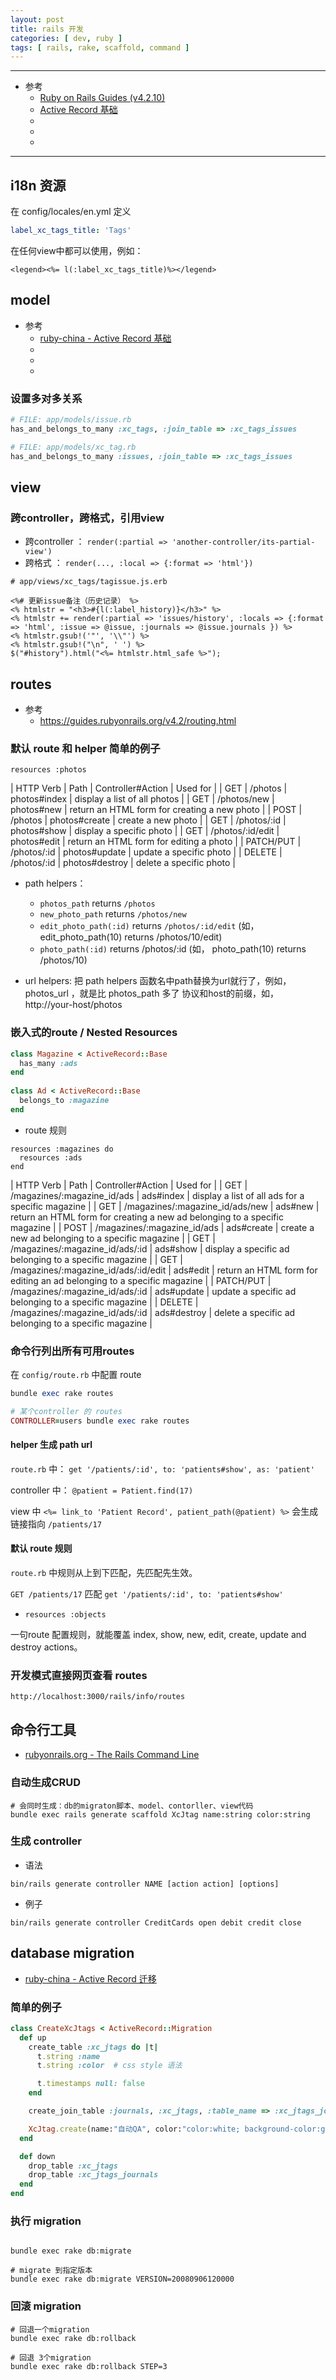 ```yaml
---
layout: post
title: rails 开发
categories: [ dev, ruby ]
tags: [ rails, rake, scaffold, command ]
---
```


---

* 参考
  * [Ruby on Rails Guides (v4.2.10)](https://guides.rubyonrails.org/v4.2/)
  * [Active Record 基础](https://ruby-china.github.io/rails-guides/active_record_basics.html)
  * []()
  * []()
  * []()
  
---

## i18n 资源

在 config/locales/en.yml 定义 

~~~ yml
label_xc_tags_title: 'Tags'
~~~

在任何view中都可以使用，例如：

~~~ erb
<legend><%= l(:label_xc_tags_title)%></legend>
~~~


## model

* 参考
  * [ruby-china - Active Record 基础](https://ruby-china.github.io/rails-guides/active_record_basics.html)
  * []()
  * []()
  * []()

### 设置多对多关系

~~~ ruby
# FILE: app/models/issue.rb
has_and_belongs_to_many :xc_tags, :join_table => :xc_tags_issues

# FILE: app/models/xc_tag.rb
has_and_belongs_to_many :issues, :join_table => :xc_tags_issues
~~~




## view

### 跨controller，跨格式，引用view

* 跨controller ： `render(:partial => 'another-controller/its-partial-view')`
* 跨格式 ： `render(..., :local => {:format => 'html'})`

~~~ erb
# app/views/xc_tags/tagissue.js.erb

<%# 更新issue备注（历史记录） %>
<% htmlstr = "<h3>#{l(:label_history)}</h3>" %>
<% htmlstr += render(:partial => 'issues/history', :locals => {:format => 'html', :issue => @issue, :journals => @issue.journals }) %>
<% htmlstr.gsub!('"', '\\"') %>
<% htmlstr.gsub!("\n", ' ') %>
$("#history").html("<%= htmlstr.html_safe %>");
~~~


## routes

* 参考
  * <https://guides.rubyonrails.org/v4.2/routing.html>


### 默认 route 和 helper 简单的例子

`resources :photos`

| HTTP Verb | Path | Controller#Action | Used for |
| GET | /photos | photos#index | display a list of all photos |
| GET | /photos/new | photos#new | return an HTML form for creating a new photo |
| POST | /photos | photos#create | create a new photo |
| GET | /photos/:id | photos#show | display a specific photo |
| GET | /photos/:id/edit | photos#edit | return an HTML form for editing a photo |
| PATCH/PUT | /photos/:id | photos#update | update a specific photo |
| DELETE | /photos/:id | photos#destroy | delete a specific photo |

* path helpers：

  * `photos_path` returns `/photos`
  * `new_photo_path` returns `/photos/new`
  * `edit_photo_path(:id)` returns `/photos/:id/edit` (如，edit_photo_path(10) returns /photos/10/edit)
  * `photo_path(:id)` returns /photos/:id (如， photo_path(10) returns /photos/10)

* url helpers:
  把 path helpers 函数名中path替换为url就行了，例如，photos_url ，就是比 photos_path 多了 协议和host的前缀，如，http://your-host/photos

### 嵌入式的route / Nested Resources

~~~ruby
class Magazine < ActiveRecord::Base
  has_many :ads
end
 
class Ad < ActiveRecord::Base
  belongs_to :magazine
end
~~~

* route 规则

~~~
resources :magazines do
  resources :ads
end
~~~

| HTTP Verb | Path | Controller#Action | Used for |
| GET | /magazines/:magazine_id/ads | ads#index | display a list of all ads for a specific magazine |
| GET | /magazines/:magazine_id/ads/new | ads#new | return an HTML form for creating a new ad belonging to a specific magazine |
| POST | /magazines/:magazine_id/ads | ads#create | create a new ad belonging to a specific magazine |
| GET | /magazines/:magazine_id/ads/:id | ads#show | display a specific ad belonging to a specific magazine |
| GET | /magazines/:magazine_id/ads/:id/edit | ads#edit | return an HTML form for editing an ad belonging to a specific magazine |
| PATCH/PUT | /magazines/:magazine_id/ads/:id | ads#update | update a specific ad belonging to a specific magazine |
| DELETE | /magazines/:magazine_id/ads/:id | ads#destroy | delete a specific ad belonging to a specific magazine |


### 命令行列出所有可用routes

在 `config/route.rb` 中配置 route

~~~ ruby
bundle exec rake routes

# 某个controller 的 routes
CONTROLLER=users bundle exec rake routes
~~~

#### helper 生成 path url

`route.rb` 中： `get '/patients/:id', to: 'patients#show', as: 'patient'`

controller 中： `@patient = Patient.find(17)`

view 中 `<%= link_to 'Patient Record', patient_path(@patient) %>` 会生成链接指向 `/patients/17`


#### 默认 route 规则

`route.rb` 中规则从上到下匹配，先匹配先生效。

`GET /patients/17` 匹配 `get '/patients/:id', to: 'patients#show'`

* `resources :objects`

一句route 配置规则，就能覆盖 index, show, new, edit, create, update and destroy actions。


### 开发模式直接网页查看 routes

`http://localhost:3000/rails/info/routes`



## 命令行工具

* [rubyonrails.org - The Rails Command Line](https://guides.rubyonrails.org/command_line.html)


### 自动生成CRUD

~~~ shell
# 会同时生成：db的migraton脚本、model、contorller、view代码
bundle exec rails generate scaffold XcJtag name:string color:string
~~~

### 生成 controller

* 语法

~~~
bin/rails generate controller NAME [action action] [options]
~~~

* 例子

~~~
bin/rails generate controller CreditCards open debit credit close
~~~


## database migration

* [ruby-china - Active Record 迁移](https://ruby-china.github.io/rails-guides/active_record_migrations.html)

### 简单的例子

~~~ ruby
class CreateXcJtags < ActiveRecord::Migration
  def up
    create_table :xc_jtags do |t|
      t.string :name
      t.string :color  # css style 语法

      t.timestamps null: false
    end

    create_join_table :journals, :xc_jtags, :table_name => :xc_jtags_journals

    XcJtag.create(name:"自动QA", color:"color:white; background-color:greenyellow;")
  end

  def down
    drop_table :xc_jtags
    drop_table :xc_jtags_journals
  end
end
~~~

### 执行 migration

~~~ shell

bundle exec rake db:migrate

# migrate 到指定版本
bundle exec rake db:migrate VERSION=20080906120000
~~~

### 回滚 migration

~~~ shell
# 回退一个migration
bundle exec rake db:rollback

# 回退 3个migration
bundle exec rake db:rollback STEP=3
~~~



